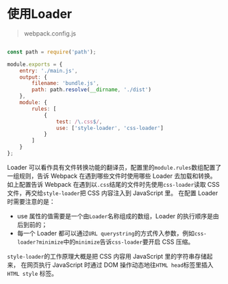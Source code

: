 # 使用Loader

> webpack.config.js
```javascript

const path = require('path');

module.exports = {
    entry: './main.js',
    output: {
        filename: 'bundle.js',
        path: path.resolve(__dirname, './dist')
    },
    module: {
        rules: [
            {
                test: /\.css$/,
                use: ['style-loader', 'css-loader']
            }
        ]
    }
};
```
Loader 可以看作具有文件转换功能的翻译员，配置里的`module.rules`数组配置了一组规则，告诉 Webpack 在遇到哪些文件时使用哪些 Loader 去加载和转换。 如上配置告诉 Webpack 在遇到以`.css`结尾的文件时先使用`css-loader`读取 CSS 文件，再交给`style-loader`把 CSS 内容注入到 JavaScript 里。 在配置 Loader 时需要注意的是：

- use 属性的值需要是一个由`Loader`名称组成的数组，Loader 的执行顺序是由后到前的；
- 每一个 Loader 都可以通过`URL querystring`的方式传入参数，例如`css-loader?minimize`中的`minimize`告诉`css-loader`要开启 CSS 压缩。

`style-loader`的工作原理大概是把 CSS 内容用 JavaScript 里的字符串存储起来， 在网页执行 JavaScript 时通过 DOM 操作动态地往`HTML head`标签里插入 `HTML style` 标签。